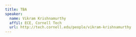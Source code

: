 ```yaml
---
title: TBA
speaker:
  name: Vikram Krishnamurthy
  affil: ECE, Cornell Tech
  url: http://tech.cornell.edu/people/vikram-krishnamurthy
---
```

